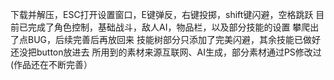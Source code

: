 下载并解压，ESC打开设置窗口，E键弹反，右键投掷，shift键闪避，空格跳跃
目前已完成了角色控制，基础战斗，敌人AI，物品栏，以及部分技能的设置
攀爬出了点BUG，后续完善后再放回来
技能树部分只添加了完美闪避，其余技能已做好还没把button放进去
所用到的素材来源互联网、AI生成，部分素材通过PS修改过
(作品还在不断完善）
